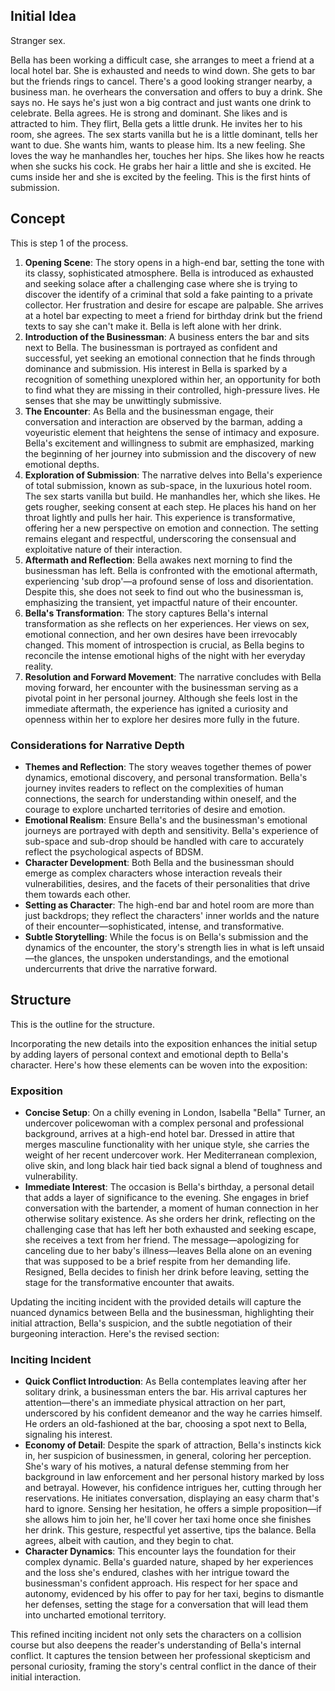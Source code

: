 

## Initial Idea
Stranger sex.

Bella has been working a difficult case, she arranges to meet a friend at a local hotel bar. She is exhausted and needs to wind down. She gets to bar but the friends rings to cancel. There's a good looking stranger nearby, a business man. he overhears the conversation and offers to buy a drink. She says no. He says he's just won a big contract and just wants one drink to celebrate. Bella agrees. He is strong and dominant. She likes and is attracted to him. They flirt, Bella gets a little drunk. He invites her to his room, she agrees. The sex starts vanilla but he is a little dominant, tells her want to due. She wants him, wants to please him. Its a new feeling. She loves the way he manhandles her, touches her hips. She likes how he reacts when she sucks his cock. He grabs her hair a little and she is excited. He cums inside her and she is excited by the feeling. This is the first hints of submission.

## Concept
This is step 1 of the process. 

1. **Opening Scene**: The story opens in a high-end bar, setting the tone with its classy, sophisticated atmosphere. Bella is introduced as exhausted and seeking solace after a challenging case where she is trying to discover the identify of a criminal that sold a fake painting to a private collector. Her frustration and desire for escape are palpable. She arrives at a hotel bar expecting to meet a friend for birthday drink but the friend texts to say she can't make it. Bella is left alone with her drink.
2. **Introduction of the Businessman**: A business enters the bar and sits next to Bella. The businessman is portrayed as confident and successful, yet seeking an emotional connection that he finds through dominance and submission. His interest in Bella is sparked by a recognition of something unexplored within her, an opportunity for both to find what they are missing in their controlled, high-pressure lives. He senses that she may be unwittingly submissive.
3. **The Encounter**: As Bella and the businessman engage, their conversation and interaction are observed by the barman, adding a voyeuristic element that heightens the sense of intimacy and exposure. Bella's excitement and willingness to submit are emphasized, marking the beginning of her journey into submission and the discovery of new emotional depths.
4. **Exploration of Submission**: The narrative delves into Bella's experience of total submission, known as sub-space, in the luxurious hotel room. The sex starts vanilla but build. He manhandles her, which she likes. He gets rougher, seeking consent at each step. He places his hand on her throat lightly and pulls her hair.  This experience is transformative, offering her a new perspective on emotion and connection. The setting remains elegant and respectful, underscoring the consensual and exploitative nature of their interaction.
5. **Aftermath and Reflection**: Bella awakes next morning to find the businessman has left. Bella is confronted with the emotional aftermath, experiencing 'sub drop'—a profound sense of loss and disorientation. Despite this, she does not seek to find out who the businessman is, emphasizing the transient, yet impactful nature of their encounter.
6. **Bella's Transformation**: The story captures Bella's internal transformation as she reflects on her experiences. Her views on sex, emotional connection, and her own desires have been irrevocably changed. This moment of introspection is crucial, as Bella begins to reconcile the intense emotional highs of the night with her everyday reality.
7. **Resolution and Forward Movement**: The narrative concludes with Bella moving forward, her encounter with the businessman serving as a pivotal point in her personal journey. Although she feels lost in the immediate aftermath, the experience has ignited a curiosity and openness within her to explore her desires more fully in the future.
### Considerations for Narrative Depth

- **Themes and Reflection**: The story weaves together themes of power dynamics, emotional discovery, and personal transformation. Bella's journey invites readers to reflect on the complexities of human connections, the search for understanding within oneself, and the courage to explore uncharted territories of desire and emotion.
- **Emotional Realism**: Ensure Bella's and the businessman's emotional journeys are portrayed with depth and sensitivity. Bella's experience of sub-space and sub-drop should be handled with care to accurately reflect the psychological aspects of BDSM.
- **Character Development**: Both Bella and the businessman should emerge as complex characters whose interaction reveals their vulnerabilities, desires, and the facets of their personalities that drive them towards each other.
- **Setting as Character**: The high-end bar and hotel room are more than just backdrops; they reflect the characters' inner worlds and the nature of their encounter—sophisticated, intense, and transformative.
- **Subtle Storytelling**: While the focus is on Bella's submission and the dynamics of the encounter, the story's strength lies in what is left unsaid—the glances, the unspoken understandings, and the emotional undercurrents that drive the narrative forward.

## Structure
This is the outline for the structure.

Incorporating the new details into the exposition enhances the initial setup by adding layers of personal context and emotional depth to Bella's character. Here's how these elements can be woven into the exposition:

### Exposition
- **Concise Setup**: On a chilly evening in London, Isabella "Bella" Turner, an undercover policewoman with a complex personal and professional background, arrives at a high-end hotel bar. Dressed in attire that merges masculine functionality with her unique style, she carries the weight of her recent undercover work. Her Mediterranean complexion, olive skin, and long black hair tied back signal a blend of toughness and vulnerability.
- **Immediate Interest**: The occasion is Bella's birthday, a personal detail that adds a layer of significance to the evening. She engages in brief conversation with the bartender, a moment of human connection in her otherwise solitary existence. As she orders her drink, reflecting on the challenging case that has left her both exhausted and seeking escape, she receives a text from her friend. The message—apologizing for canceling due to her baby's illness—leaves Bella alone on an evening that was supposed to be a brief respite from her demanding life. Resigned, Bella decides to finish her drink before leaving, setting the stage for the transformative encounter that awaits.

Updating the inciting incident with the provided details will capture the nuanced dynamics between Bella and the businessman, highlighting their initial attraction, Bella's suspicion, and the subtle negotiation of their burgeoning interaction. Here's the revised section:

### Inciting Incident
- **Quick Conflict Introduction**: As Bella contemplates leaving after her solitary drink, a businessman enters the bar. His arrival captures her attention—there's an immediate physical attraction on her part, underscored by his confident demeanor and the way he carries himself. He orders an old-fashioned at the bar, choosing a spot next to Bella, signaling his interest.
- **Economy of Detail**: Despite the spark of attraction, Bella's instincts kick in, her suspicion of businessmen, in general, coloring her perception. She's wary of his motives, a natural defense stemming from her background in law enforcement and her personal history marked by loss and betrayal. However, his confidence intrigues her, cutting through her reservations. He initiates conversation, displaying an easy charm that's hard to ignore. Sensing her hesitation, he offers a simple proposition—if she allows him to join her, he'll cover her taxi home once she finishes her drink. This gesture, respectful yet assertive, tips the balance. Bella agrees, albeit with caution, and they begin to chat.
- **Character Dynamics**: This encounter lays the foundation for their complex dynamic. Bella's guarded nature, shaped by her experiences and the loss she's endured, clashes with her intrigue toward the businessman's confident approach. His respect for her space and autonomy, evidenced by his offer to pay for her taxi, begins to dismantle her defenses, setting the stage for a conversation that will lead them into uncharted emotional territory.

This refined inciting incident not only sets the characters on a collision course but also deepens the reader's understanding of Bella's internal conflict. It captures the tension between her professional skepticism and personal curiosity, framing the story's central conflict in the dance of their initial interaction.

